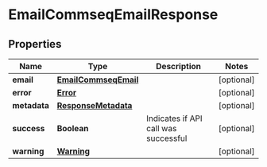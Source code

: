

# EmailCommseqEmailResponse


## Properties

| Name | Type | Description | Notes |
|------------ | ------------- | ------------- | -------------|
|**email** | [**EmailCommseqEmail**](EmailCommseqEmail.md) |  |  [optional] |
|**error** | [**Error**](Error.md) |  |  [optional] |
|**metadata** | [**ResponseMetadata**](ResponseMetadata.md) |  |  [optional] |
|**success** | **Boolean** | Indicates if API call was successful |  [optional] |
|**warning** | [**Warning**](Warning.md) |  |  [optional] |



